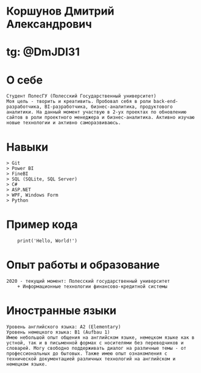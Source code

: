 # Коршунов Дмитрий Александрович

# tg: @DmJDI31

# О себе
    Студент ПолесГУ (Полесский Государственный университет)
    Моя цель - творить и креативить. Пробовал себя в роли back-end-разработчика, BI-разработчика, бизнес-аналитика, продуктового аналитики. На данный момент участвую в 2-ух проектах по обновлению сайтов в роли проектного менеджера и бизнес-аналитика. Активно изучаю новые технологии и активно саморазвиваюсь.

# Навыки
    > Git
    > Power BI
    > FineBI
    > SQL (SQLite, SQL Server)
    > C#
    > ASP.NET
    > WPF, Windows Form
    > Python

# Пример кода
```
    print('Hello, World!')
```

# Опыт работы и образование
    2020 - текущий момент: Полесский государственный университет
        + Информационные технологии финансово-кредитной системы

# Иностранные языки
    Уровень английского языка: A2 (Elementary)
    Уровень немецкого языка: B1 (Aufbau 1)
    Имею небольшой опыт общения на английском языке, немецком языке как в устной, так и в письменной формах с носителями без переводчиков и словарей. Могу свободно поддерживать диалог на различные темы - от профессиональных до бытовых. Также имею опыт ознакомления с технической документацией различных технологий на английском и немецком языке.
